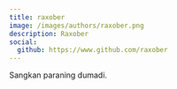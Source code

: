 ```yaml
---
title: raxober
image: /images/authors/raxober.png
description: Raxober
social:
  github: https://www.github.com/raxober
---
```


Sangkan paraning dumadi.